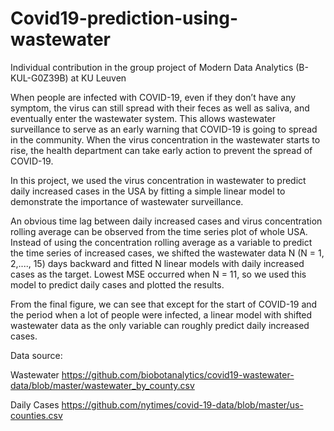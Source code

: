 # Covid19-prediction-using-wastewater
Individual contribution in the group project of Modern Data Analytics (B-KUL-G0Z39B) at KU Leuven

When people are infected with COVID-19, even if they don’t have any symptom, the virus can still spread with their feces as well as saliva, and eventually enter the wastewater system. This allows wastewater surveillance to serve as an early warning that COVID-19 is going to spread in the community. When the virus concentration in the wastewater starts to rise, the health department can take early action to prevent the spread of COVID-19. 

In this project, we used the virus concentration in wastewater to predict daily increased cases in the USA by fitting a simple linear model to demonstrate the importance of wastewater surveillance.

An obvious time lag between daily increased cases and virus concentration rolling average can be observed from the time series plot of whole USA. Instead of using the concentration rolling average as a variable to predict the time series of increased cases, we shifted the wastewater data N (N = 1, 2,...., 15) days backward and fitted N linear models with daily increased cases as the target. Lowest MSE occurred when N = 11, so we used this model to predict daily cases and plotted the results. 

From the final figure, we can see that except for the start of COVID-19 and the period when a lot of people were infected, a linear model with shifted wastewater data as the only variable can roughly predict daily increased cases.



Data source:

Wastewater https://github.com/biobotanalytics/covid19-wastewater-data/blob/master/wastewater_by_county.csv

Daily Cases https://github.com/nytimes/covid-19-data/blob/master/us-counties.csv
